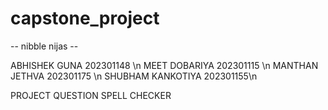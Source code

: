 # capstone_project

 -- nibble nijas --

 ABHISHEK GUNA 202301148 \n
 MEET DOBARIYA 202301115  \n
 MANTHAN JETHVA 202301175 \n
 SHUBHAM KANKOTIYA 202301155\n

 PROJECT QUESTION SPELL CHECKER
